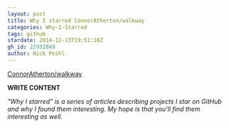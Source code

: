 ```yaml
---
layout: post
title: Why I starred ConnorAtherton/walkway
categories: Why-I-Starred
tags: github
stardate: 2014-11-13T19:51:18Z
gh_id: 22932849
author: Nick Peihl
---
```


[ConnorAtherton/walkway](star.repo.html_url)

**WRITE CONTENT**

*"Why I starred" is a series of articles describing projects I star on GitHub and why I found them interesting. My hope is that you'll find them interesting as well.*

